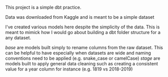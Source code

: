 This project is a simple dbt practice.

Data was downloaded from Kaggle and is meant to be a simple dataset 

I've created various models here despite the simplicity of the data. This 
is meant to mimick how I would go about building a dbt folder structure for 
a any dataset. 

*base* are models built simply to rename columns from the raw dataset. This can be helpful to have especially when datasets are wide and naming conventions need to be applied (e.g. snake_case or camelCase)
*stage* are models built to apply general data cleaning such as creating a consistent value for a year column for instance (e.g. 1819 vs 2018-2019)

